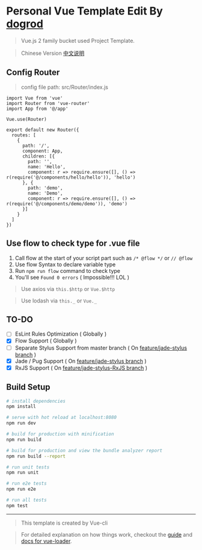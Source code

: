 # Personal Vue Template Edit By [dogrod](https://github.com/dogrod)
> Vue.js 2 family bucket used Project Template.

> Chinese Version [中文说明](https://github.com/dogrod/personalVueTemplate/blob/master/README_CHN.md)

## Config Router

> config file path: src/Router/index.js

```
import Vue from 'vue'
import Router from 'vue-router'
import App from '@/app'

Vue.use(Router)

export default new Router({
  routes: [
    {
      path: '/',
      component: App,
      children: [{
        path: '',
        name: 'Hello',
        component: r => require.ensure([], () => r(require('@/components/hello/hello')), 'hello')
      }, {
        path: 'demo',
        name: 'Demo',
        component: r => require.ensure([], () => r(require('@/components/demo/demo')), 'demo')
      }]
    }
  ]
})

```

## Use flow to check type for .vue file

1. Call flow at the start of your script part such as ``` /* @flow */ ``` or ``` // @flow ```
2. Use flow Syntax to declare variable type
3. Run ``` npm run flow ``` command to check type
4. You'll see ``` Found 0 errors ``` ( Impossible!!! LOL )

> Use axios via ``` this.$http ``` or ``` Vue.$http ```

> Use lodash via ``` this._ ``` or ``` Vue._ ```

## TO-DO

- [ ] EsLint Rules Optimization ( Globally )
- [x] Flow Support ( Globally )
- [ ] Separate Stylus Support from master branch ( On [feature/jade-stylus branch](https://github.com/dogrod/personalVueTemplate/tree/feature/jade-stylus) )
- [x] Jade / Pug Support ( On [feature/jade-stylus branch](https://github.com/dogrod/personalVueTemplate/tree/feature/jade-stylus) )
- [x] RxJS Support ( On [feature/jade-stylus-RxJS branch](https://github.com/dogrod/personalVueTemplate/tree/feature/jade-stylus-rxjs) )

## Build Setup

``` bash
# install dependencies
npm install

# serve with hot reload at localhost:8080
npm run dev

# build for production with minification
npm run build

# build for production and view the bundle analyzer report
npm run build --report

# run unit tests
npm run unit

# run e2e tests
npm run e2e

# run all tests
npm test
```
---
> This template is created by Vue-cli

> For detailed explanation on how things work, checkout the [guide](http://vuejs-templates.github.io/webpack/) and [docs for vue-loader](http://vuejs.github.io/vue-loader).
